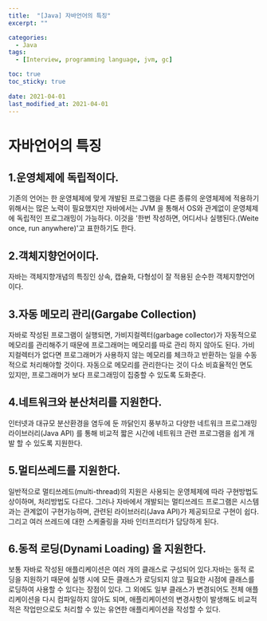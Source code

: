 ```yaml
---
title:  "[Java] 자바언어의 특징"
excerpt: ""

categories:
  - Java
tags:
  - [Interview, programming language, jvm, gc]

toc: true
toc_sticky: true
 
date: 2021-04-01
last_modified_at: 2021-04-01
---
```


# **자바언어의 특징**

## 1.운영체제에 독립적이다. 

기존의 언어는 한 운영체제에 맞게 개발된 프로그램을 다른 종류의 운영체제에 적용하기 위해서는 많은 노력이 필요했지만 자바에서는 JVM 을 통해서 OS와 관계없이 운영체제에 독립적인 프로그래밍이 가능하다. 이것을 '한번 작성하면, 어디서나 실행된다.(Weite once, run anywhere)'고 표한하기도 한다.

## 2.객체지향언어이다.
자바는 객체지향개념의 특징인 상속, 캡슐화, 다형성이 잘 적용된 순수한 객체지향언어이다.

## 3.자동 메모리 관리(Gargabe Collection)
자바로 작성된 프로그램이 실행되면, 가비지컬렉터(garbage collector)가 자동적으로 메모리를 관리해주기 때문에 프로그래머는 메모리를 따로 관리 하지 않아도 된다. 가비지컬렉터가 없다면 프로그래머가 사용하지 않는 메모리를 체크하고 반환하는 일을 수동적으로 처리해야할 것이다. 자동으로 메모리를 관리한다는 것이 다소 비효율적인 면도 있지만, 프로그래머가 보다 프로그래밍이 집중할 수 있도록 도화준다.

## 4.네트워크와 분산처리를 지원한다.

인터넷과 대규모 분산환경을 염두에 둔 까닭인지 풍부하고 다양한 네트워크 프로그래밍 라이브러리(Java API) 를 통해 비교적 짧은 시간에 네트워크 관련 프로그램을 쉽게 개발 할 수 있도록 지원한다.

## 5.멀티쓰레드를 지원한다.
일반적으로 멀티쓰레드(multi-thread)의 지원은 사용되는 운영체제에 따라 구현방법도 상이하며, 처리방법도 다르다. 그러나 자바에서 개발되는 멀티쓰레드 프로그램은 시스템과는 관계없이 구현가능하며, 관련된 라이브러리(Java API)가 제공되므로 구현이 쉽다.
그리고 여러 쓰레드에 대한 스케줄링을 자바 인터프리터가 담당하게 된다.

## 6.동적 로딩(Dynami Loading) 을 지원한다.
보통 자바로 작성된 애플리케이션은 여러 개의 클래스로 구성되어 있다.자바는 동적 로딩을 지원하기 때문에 실행 시에 모든 클래스가 로딩되지 않고 필요한 시점에 클래스를 로딩하여 사용할 수 있다는 장점이 있다. 그 외에도 일부 클래스가 변경되어도 전체 애플리케이션을 다시 컴파일하지 않아도 되며, 애플리케이션의 변경사항이 발생해도 비교적 적은 작업만으로도 처리할 수 있는 유연한 애플리케이션을 작성할 수 있다.